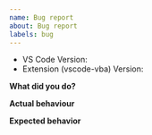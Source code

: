 ```yaml
---
name: Bug report
about: Bug report
labels: bug
---
```


- VS Code Version:
- Extension (vscode-vba) Version:

**What did you do?**

**Actual behaviour**

**Expected behavior**
